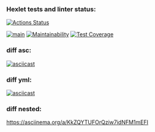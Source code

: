### Hexlet tests and linter status:
[![Actions Status](https://github.com/Alaiv/frontend-project-46/workflows/hexlet-check/badge.svg)](https://github.com/Alaiv/frontend-project-46/actions)

[![main](https://github.com/Alaiv/frontend-project-46/actions/workflows/main.yml/badge.svg)](https://github.com/Alaiv/frontend-project-46/actions/workflows/main.yml)
[![Maintainability](https://api.codeclimate.com/v1/badges/87ba546b9203c6a2729e/maintainability)](https://codeclimate.com/github/Alaiv/frontend-project-46/maintainability) 
[![Test Coverage](https://api.codeclimate.com/v1/badges/87ba546b9203c6a2729e/test_coverage)](https://codeclimate.com/github/Alaiv/frontend-project-46/test_coverage)


### diff asc:
[![asciicast](https://asciinema.org/a/529430.svg)](https://asciinema.org/a/529430)
### diff yml:
[![asciicast](https://asciinema.org/a/W9Z4DK7rNTQm0cRVd3YRRfDaz.svg)](https://asciinema.org/a/W9Z4DK7rNTQm0cRVd3YRRfDaz)
### diff nested:
https://asciinema.org/a/KkZQYTUFOrQziw7idNFM1mEFI

